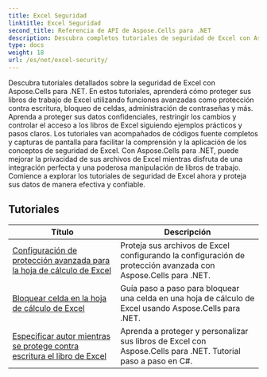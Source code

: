 ```yaml
---
title: Excel Seguridad
linktitle: Excel Seguridad
second_title: Referencia de API de Aspose.Cells para .NET
description: Descubra completos tutoriales de seguridad de Excel con Aspose.Cells para .NET. Proteja sus archivos de Excel y controle el acceso a datos confidenciales.
type: docs
weight: 18
url: /es/net/excel-security/
---
```

Descubra tutoriales detallados sobre la seguridad de Excel con Aspose.Cells para .NET. En estos tutoriales, aprenderá cómo proteger sus libros de trabajo de Excel utilizando funciones avanzadas como protección contra escritura, bloqueo de celdas, administración de contraseñas y más. Aprenda a proteger sus datos confidenciales, restringir los cambios y controlar el acceso a los libros de Excel siguiendo ejemplos prácticos y pasos claros. Los tutoriales van acompañados de códigos fuente completos y capturas de pantalla para facilitar la comprensión y la aplicación de los conceptos de seguridad de Excel. Con Aspose.Cells para .NET, puede mejorar la privacidad de sus archivos de Excel mientras disfruta de una integración perfecta y una poderosa manipulación de libros de trabajo. Comience a explorar los tutoriales de seguridad de Excel ahora y proteja sus datos de manera efectiva y confiable.

## Tutoriales 
| Título | Descripción |
| --- | --- |
| [Configuración de protección avanzada para la hoja de cálculo de Excel](./advanced-protection-settings-for-excel-worksheet/) | Proteja sus archivos de Excel configurando la configuración de protección avanzada con Aspose.Cells para .NET. |  
| [Bloquear celda en la hoja de cálculo de Excel](./lock-cell-in-excel-worksheet/) | Guía paso a paso para bloquear una celda en una hoja de cálculo de Excel usando Aspose.Cells para .NET. |  
| [Especificar autor mientras se protege contra escritura el libro de Excel](./specify-author-while-write-protecting-excel-workbook/) | Aprenda a proteger y personalizar sus libros de Excel con Aspose.Cells para .NET. Tutorial paso a paso en C#. |  